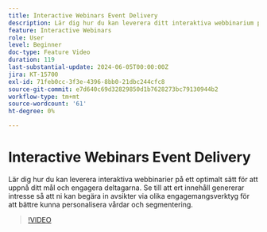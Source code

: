 ```yaml
---
title: Interactive Webinars Event Delivery
description: Lär dig hur du kan leverera ditt interaktiva webbinarium på ett optimalt sätt.
feature: Interactive Webinars
role: User
level: Beginner
doc-type: Feature Video
duration: 119
last-substantial-update: 2024-06-05T00:00:00Z
jira: KT-15700
exl-id: 71feb0cc-3f3e-4396-8bb0-21dbc244cfc8
source-git-commit: e7d640c69d32829850d1b7628273bc79130944b2
workflow-type: tm+mt
source-wordcount: '61'
ht-degree: 0%

---
```


# Interactive Webinars Event Delivery

Lär dig hur du kan leverera interaktiva webbinarier på ett optimalt sätt för att uppnå ditt mål och engagera deltagarna. Se till att ert innehåll genererar intresse så att ni kan begära in avsikter via olika engagemangsverktyg för att bättre kunna personalisera vårdar och segmentering.

>[!VIDEO](https://video.tv.adobe.com/v/3440041/?learn=on&captions=swe)

